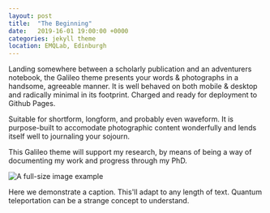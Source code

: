 ```yaml
---
layout: post
title:  "The Beginning"
date:   2019-16-01 19:00:00 +0000
categories: jekyll theme
location: EMQLab, Edinburgh
---
```


Landing somewhere between a scholarly publication and an adventurers notebook, the Galileo theme presents your words & photographs in a handsome, agreeable manner. It is well behaved on both mobile & desktop and radically minimal in its footprint. Charged and ready for deployment to Github Pages.

Suitable for shortform, longform, and probably even waveform. It is purpose-built to accomodate photographic content wonderfully and lends itself well to journaling your sojourn.

This Galileo theme will support my research, by means of being a way of documenting my work and progress through my PhD.

<div class="post-image">
    <img src="https://i.redd.it/1wsnd8fe8dx11.jpg" alt="A full-size image example" />
    <p class="post-image-caption">Here we demonstrate a caption. This'll adapt to any length of text. Quantum teleportation can be a strange concept to understand.</p>
</div>
